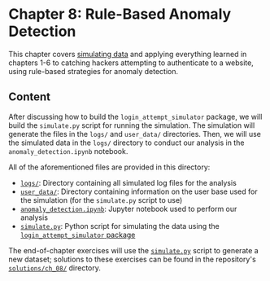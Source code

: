 # Chapter 8: Rule-Based Anomaly Detection

This chapter covers [simulating data](https://github.com/stefmolin/login-attempt-simulator) and applying everything learned in chapters 1-6 to catching hackers attempting to authenticate to a website, using rule-based strategies for anomaly detection.

## Content

After discussing how to build the `login_attempt_simulator` package, we will build the `simulate.py` script for running the simulation. The simulation will generate the files in the `logs/` and `user_data/` directories. Then, we will use the simulated data in the `logs/` directory to conduct our analysis in the `anomaly_detection.ipynb` notebook.

All of the aforementioned files are provided in this directory:

- [`logs/`](./logs): Directory containing all simulated log files for the analysis
- [`user_data/`](./user_data): Directory containing information on the user base used for the simulation (for the `simulate.py` script to use)
- [`anomaly_detection.ipynb`](./anomaly_detection.ipynb): Jupyter notebook used to perform our analysis
- [`simulate.py`](./simulate.py): Python script for simulating the data using the [`login_attempt_simulator` package](https://github.com/stefmolin/login-attempt-simulator)

The end-of-chapter exercises will use the [`simulate.py`](./simulate.py) script to generate a new dataset; solutions to these exercises can be found in the repository's [`solutions/ch_08/`](../solutions/ch_08) directory.

